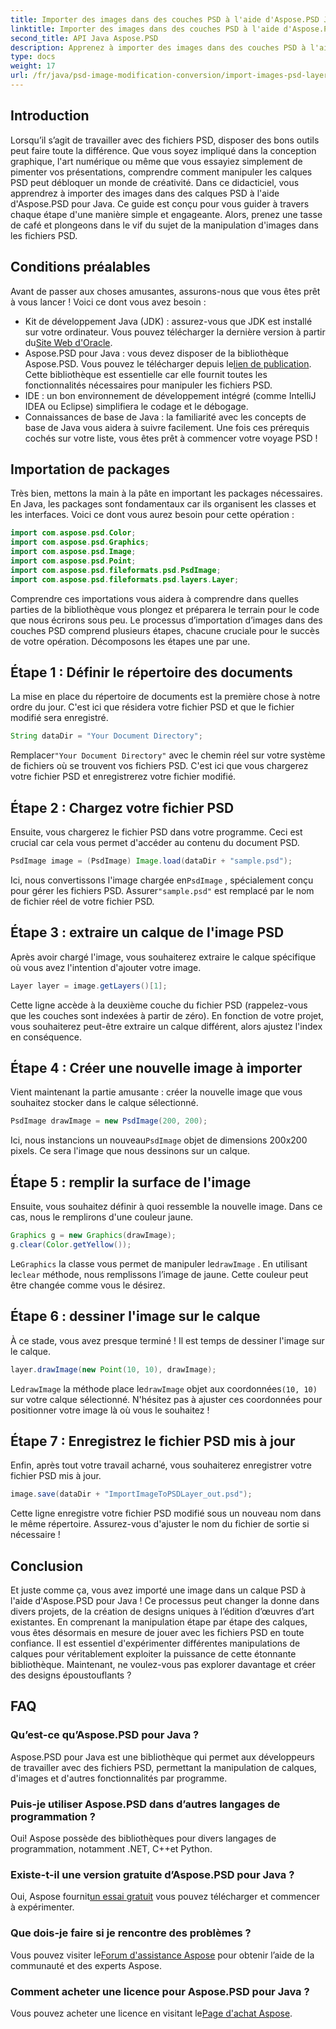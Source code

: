 ```yaml
---
title: Importer des images dans des couches PSD à l'aide d'Aspose.PSD Java
linktitle: Importer des images dans des couches PSD à l'aide d'Aspose.PSD Java
second_title: API Java Aspose.PSD
description: Apprenez à importer des images dans des couches PSD à l'aide d'Aspose.PSD pour Java avec ce guide complet étape par étape.
type: docs
weight: 17
url: /fr/java/psd-image-modification-conversion/import-images-psd-layers/
---
```

## Introduction
Lorsqu’il s’agit de travailler avec des fichiers PSD, disposer des bons outils peut faire toute la différence. Que vous soyez impliqué dans la conception graphique, l'art numérique ou même que vous essayiez simplement de pimenter vos présentations, comprendre comment manipuler les calques PSD peut débloquer un monde de créativité. Dans ce didacticiel, vous apprendrez à importer des images dans des calques PSD à l'aide d'Aspose.PSD pour Java. Ce guide est conçu pour vous guider à travers chaque étape d'une manière simple et engageante. Alors, prenez une tasse de café et plongeons dans le vif du sujet de la manipulation d'images dans les fichiers PSD.
## Conditions préalables
Avant de passer aux choses amusantes, assurons-nous que vous êtes prêt à vous lancer ! Voici ce dont vous avez besoin :
-  Kit de développement Java (JDK) : assurez-vous que JDK est installé sur votre ordinateur. Vous pouvez télécharger la dernière version à partir du[Site Web d'Oracle](https://www.oracle.com/java/technologies/javase-jdk11-downloads.html).
-  Aspose.PSD pour Java : vous devez disposer de la bibliothèque Aspose.PSD. Vous pouvez le télécharger depuis le[lien de publication](https://releases.aspose.com/psd/java/). Cette bibliothèque est essentielle car elle fournit toutes les fonctionnalités nécessaires pour manipuler les fichiers PSD.
- IDE : un bon environnement de développement intégré (comme IntelliJ IDEA ou Eclipse) simplifiera le codage et le débogage.
- Connaissances de base de Java : la familiarité avec les concepts de base de Java vous aidera à suivre facilement.
Une fois ces prérequis cochés sur votre liste, vous êtes prêt à commencer votre voyage PSD !
## Importation de packages
Très bien, mettons la main à la pâte en important les packages nécessaires. En Java, les packages sont fondamentaux car ils organisent les classes et les interfaces. Voici ce dont vous aurez besoin pour cette opération :
```java
import com.aspose.psd.Color;
import com.aspose.psd.Graphics;
import com.aspose.psd.Image;
import com.aspose.psd.Point;
import com.aspose.psd.fileformats.psd.PsdImage;
import com.aspose.psd.fileformats.psd.layers.Layer;
```
Comprendre ces importations vous aidera à comprendre dans quelles parties de la bibliothèque vous plongez et préparera le terrain pour le code que nous écrirons sous peu.
Le processus d’importation d’images dans des couches PSD comprend plusieurs étapes, chacune cruciale pour le succès de votre opération. Décomposons les étapes une par une.
## Étape 1 : Définir le répertoire des documents
La mise en place du répertoire de documents est la première chose à notre ordre du jour. C'est ici que résidera votre fichier PSD et que le fichier modifié sera enregistré.
```java
String dataDir = "Your Document Directory";
```
 Remplacer`"Your Document Directory"` avec le chemin réel sur votre système de fichiers où se trouvent vos fichiers PSD. C'est ici que vous chargerez votre fichier PSD et enregistrerez votre fichier modifié.
## Étape 2 : Chargez votre fichier PSD
Ensuite, vous chargerez le fichier PSD dans votre programme. Ceci est crucial car cela vous permet d'accéder au contenu du document PSD.
```java
PsdImage image = (PsdImage) Image.load(dataDir + "sample.psd");
```
 Ici, nous convertissons l'image chargée en`PsdImage` , spécialement conçu pour gérer les fichiers PSD. Assurer`"sample.psd"` est remplacé par le nom de fichier réel de votre fichier PSD.
## Étape 3 : extraire un calque de l'image PSD
Après avoir chargé l'image, vous souhaiterez extraire le calque spécifique où vous avez l'intention d'ajouter votre image. 
```java
Layer layer = image.getLayers()[1];
```
Cette ligne accède à la deuxième couche du fichier PSD (rappelez-vous que les couches sont indexées à partir de zéro). En fonction de votre projet, vous souhaiterez peut-être extraire un calque différent, alors ajustez l'index en conséquence.
## Étape 4 : Créer une nouvelle image à importer
Vient maintenant la partie amusante : créer la nouvelle image que vous souhaitez stocker dans le calque sélectionné. 
```java
PsdImage drawImage = new PsdImage(200, 200);
```
 Ici, nous instancions un nouveau`PsdImage` objet de dimensions 200x200 pixels. Ce sera l'image que nous dessinons sur un calque.
## Étape 5 : remplir la surface de l'image
Ensuite, vous souhaitez définir à quoi ressemble la nouvelle image. Dans ce cas, nous le remplirons d'une couleur jaune.
```java
Graphics g = new Graphics(drawImage);
g.clear(Color.getYellow());
```
 Le`Graphics` la classe vous permet de manipuler le`drawImage` . En utilisant le`clear` méthode, nous remplissons l’image de jaune. Cette couleur peut être changée comme vous le désirez.
## Étape 6 : dessiner l'image sur le calque
À ce stade, vous avez presque terminé ! Il est temps de dessiner l'image sur le calque.
```java
layer.drawImage(new Point(10, 10), drawImage);
```
 Le`drawImage` la méthode place le`drawImage` objet aux coordonnées`(10, 10)` sur votre calque sélectionné. N'hésitez pas à ajuster ces coordonnées pour positionner votre image là où vous le souhaitez !
## Étape 7 : Enregistrez le fichier PSD mis à jour
Enfin, après tout votre travail acharné, vous souhaiterez enregistrer votre fichier PSD mis à jour. 
```java
image.save(dataDir + "ImportImageToPSDLayer_out.psd");
```
Cette ligne enregistre votre fichier PSD modifié sous un nouveau nom dans le même répertoire. Assurez-vous d'ajuster le nom du fichier de sortie si nécessaire !
## Conclusion
Et juste comme ça, vous avez importé une image dans un calque PSD à l'aide d'Aspose.PSD pour Java ! Ce processus peut changer la donne dans divers projets, de la création de designs uniques à l’édition d’œuvres d’art existantes. En comprenant la manipulation étape par étape des calques, vous êtes désormais en mesure de jouer avec les fichiers PSD en toute confiance. Il est essentiel d'expérimenter différentes manipulations de calques pour véritablement exploiter la puissance de cette étonnante bibliothèque. Maintenant, ne voulez-vous pas explorer davantage et créer des designs époustouflants ?

## FAQ
### Qu’est-ce qu’Aspose.PSD pour Java ?
Aspose.PSD pour Java est une bibliothèque qui permet aux développeurs de travailler avec des fichiers PSD, permettant la manipulation de calques, d'images et d'autres fonctionnalités par programme.
### Puis-je utiliser Aspose.PSD dans d’autres langages de programmation ?
Oui! Aspose possède des bibliothèques pour divers langages de programmation, notamment .NET, C++et Python.
### Existe-t-il une version gratuite d’Aspose.PSD pour Java ?
 Oui, Aspose fournit[un essai gratuit](https://releases.aspose.com/) vous pouvez télécharger et commencer à expérimenter.
### Que dois-je faire si je rencontre des problèmes ?
 Vous pouvez visiter le[Forum d'assistance Aspose](https://forum.aspose.com/c/psd/34) pour obtenir l’aide de la communauté et des experts Aspose.
### Comment acheter une licence pour Aspose.PSD pour Java ?
 Vous pouvez acheter une licence en visitant le[Page d'achat Aspose](https://purchase.aspose.com/buy).